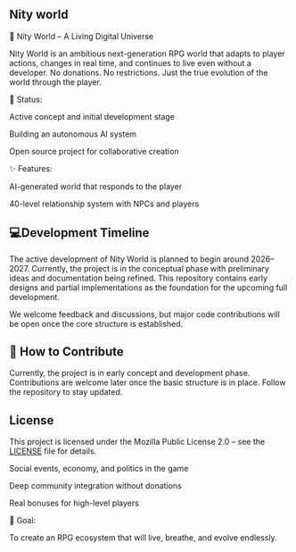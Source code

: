 ## Nity world 
🌌 Nity World – A Living Digital Universe

Nity World is an ambitious next-generation RPG world that adapts to player actions, changes in real time, and continues to live even without a developer.
No donations. No restrictions. Just the true evolution of the world through the player.

🔧 Status:

Active concept and initial development stage

Building an autonomous AI system

Open source project for collaborative creation


✨ Features:

AI-generated world that responds to the player

40-level relationship system with NPCs and players
## 💻Development Timeline

The active development of Nity World is planned to begin around 2026–2027.
Currently, the project is in the conceptual phase with preliminary ideas and documentation being refined.
This repository contains early designs and partial implementations as the foundation for the upcoming full development.

We welcome feedback and discussions, but major code contributions will be open once the core structure is established.
## 🤝 How to Contribute

Currently, the project is in early concept and development phase.
Contributions are welcome later once the basic structure is in place.
Follow the repository to stay updated.

## License

This project is licensed under the Mozilla Public License 2.0 – see the [LICENSE](./LICENSE) file for details.

Social events, economy, and politics in the game

Deep community integration without donations

Real bonuses for high-level players


🚀 Goal:

To create an RPG ecosystem that will live, breathe, and evolve endlessly.
